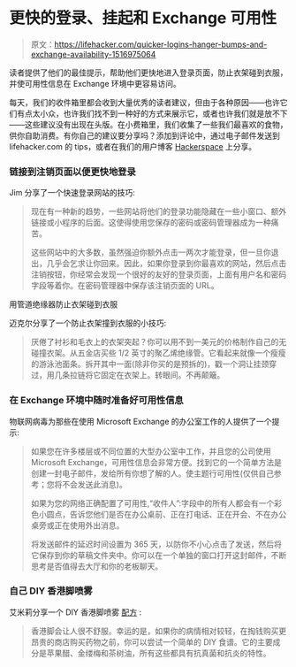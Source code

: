 # 更快的登录、挂起和 Exchange 可用性

> 原文：<https://lifehacker.com/quicker-logins-hanger-bumps-and-exchange-availability-1516975064>

读者提供了他们的最佳提示，帮助他们更快地进入登录页面，防止衣架碰到衣服，并使可用性信息在 Exchange 环境中更容易访问。



每天，我们的收件箱里都会收到大量优秀的读者建议，但由于各种原因——也许它们有点太小众，也许我们找不到一种好的方式来展示它，或者也许我们就是放不下——这些建议没有出现在头版。在小费箱里，我们收集了一些我们最喜欢的食物，供你自助消费。有你自己的建议要分享吗？添加到评论中，通过电子邮件发送到 lifehacker.com 的 tips，或者在我们的用户博客 [Hackerspace](http://hackerspace.lifehacker.com) 上分享。

### 链接到注销页面以便更快地登录

Jim 分享了一个快速登录网站的技巧:

> 现在有一种新的趋势，一些网站将他们的登录功能隐藏在一些小窗口、额外链接或小程序的后面。这使得使用您保存的密码或密码管理器成为一种痛苦。
> 
> 这些网站中的大多数，虽然强迫你额外点击一两次才能登录，但一旦你退出，几乎会乞求让你回来。因此，如果你登录到你最喜欢的网站，然后点击注销按钮，你经常会发现一个很好的友好的登录页面，上面有用户名和密码字段等着你。在密码管理器中保存该注销页面的 URL。

用管道绝缘器防止衣架碰到衣服

迈克尔分享了一个防止衣架撞到衣服的小技巧:

> 厌倦了衬衫和毛衣上的衣架突起？你可以用不到一美元的价格制作自己的无碰撞衣架。从五金店买些 1/2 英寸的聚乙烯绝缘管。它看起来就像一个瘦瘦的游泳池面条。拆开其中一面(除非你买的是预拆的)，戳一个洞让挂颈穿过，用几条拉链将它固定在衣架上。转眼间。不再颠簸。

### 在 Exchange 环境中随时准备好可用性信息

物联网病毒为那些在使用 Microsoft Exchange 的办公室工作的人提供了一个提示:

> 如果您在许多楼层或不同位置的大型办公室中工作，并且您的公司使用 Microsoft Exchange，可用性信息会非常方便。找到它的一个简单方法是创建一封电子邮件，发给所有你想了解的人。使主题行可用性(仅供自己参考；您将不会发送此消息)。
> 
> 如果为您的网络正确配置了可用性,“收件人”:字段中的所有人都会有一个彩色小圆点，告诉您他们是否在办公桌前、正在打电话、正在开会、不在办公桌旁或正在使用外出消息。
> 
> 将发送邮件的延迟时间设置为 365 天，以防你不小心点击了发送，然后将它保存到你的草稿文件夹中。你可以在一个单独的窗口打开这封邮件，不断思考是否值得去大厅和你的老板聊天。

### 自己 DIY 香港脚喷雾

艾米莉分享一个 DIY 香港脚喷雾 [配方](http://www.savvysugar.com/Homemade-Athlete-Foot-Spray-33771576) :

> 香港脚会让人很不舒服。幸运的是，如果你的病情相对较轻，在掏钱购买更昂贵的商店购买药物之前，你可以尝试一个简单的 DIY 食谱。它的主要成分是苹果醋、金缕梅和茶树油，所有这些都具有抗真菌和抗炎的特性。